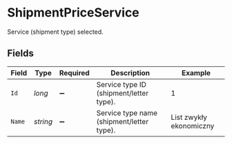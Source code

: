 # ShipmentPriceService

Service (shipment type) selected.


## Fields

| Field                                     | Type                                      | Required                                  | Description                               | Example                                   |
| ----------------------------------------- | ----------------------------------------- | ----------------------------------------- | ----------------------------------------- | ----------------------------------------- |
| `Id`                                      | *long*                                    | :heavy_minus_sign:                        | Service type ID (shipment/letter type).   | 1                                         |
| `Name`                                    | *string*                                  | :heavy_minus_sign:                        | Service type name (shipment/letter type). | List zwykły ekonomiczny                   |